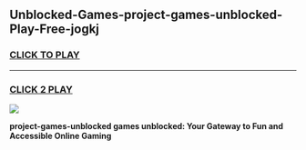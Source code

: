 
## Unblocked-Games-project-games-unblocked-Play-Free-jogkj
<h3>
<a href="https://premium76.site?title=project-games-unblocked&ref=18A">CLICK TO PLAY</a></h3>
<hr>

<h3>
<a href="https://premium76.site?title=project-games-unblocked&ref=18A">CLICK 2 PLAY</a>
  
</h3>

<a href="https://premium76.site?title=project-games-unblocked&ref=18A"><img src="https://clearcache.store/games.png"></a>


**project-games-unblocked games unblocked: Your Gateway to Fun and Accessible Online Gaming**
